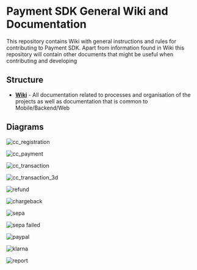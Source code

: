 # Payment SDK General Wiki and Documentation

This repository contains Wiki with general instructions and rules for contributing to Payment SDK.
Apart from information found in Wiki this repository will contain other documents that might be useful when contributing and developing

## Structure

- [**Wiki**](https://github.com/mobilabsolutions/payment-sdk-wiki-open/wiki) - All documentation related to processes and organisation of the projects as well as documentation that is common to Mobile/Backend/Web

## Diagrams

![cc_registration](https://raw.githubusercontent.com/mobilabsolutions/payment-sdk-wiki-open/master/diagrams/out/CC%20Registration.png?token=ADzKSJ-NEvm8cyh_cXqcWF9yJXesIayRks5cc836wA%3D%3D)

![cc_payment](https://raw.githubusercontent.com/mobilabsolutions/payment-sdk-wiki-open/master/diagrams/out/CC%20Payment%20of%20registered%20User.png?token=ADzKSGc8w8xb5UyhQ710tbZOxUEK7D18ks5cc84mwA%3D%3D)

![cc_transaction](https://raw.githubusercontent.com/mobilabsolutions/payment-sdk-wiki-open/master/diagrams/out/CC%20Transaction.png?token=ADzKSGrSg9XPMFM4Bkp0xEICLTODUp75ks5cb84EwA%3D%3D)

![cc_transaction_3d](https://raw.githubusercontent.com/mobilabsolutions/payment-sdk-wiki-open/master/diagrams/out/CC%20Transaction%203D%20Secure.png?token=ADzKSDNKOhYZsac068AcPemeqPQQ4nT2ks5cb84ewA%3D%3D)

![refund](https://raw.githubusercontent.com/mobilabsolutions/payment-sdk-wiki-open/master/diagrams/out/Refund%20CC%20Transaction.png?token=ADzKSGmOyJw_xhNI9QnRzS26ofYBdY4Uks5cb841wA%3D%3D)

![chargeback](https://raw.githubusercontent.com/mobilabsolutions/payment-sdk-wiki-open/master/diagrams/out/Chargeback%20CC%20Transaction.png?token=ADzKSHj80V4pK7e1qjsSEu2cr6-Su7muks5cb85LwA%3D%3D)

![sepa](https://raw.githubusercontent.com/mobilabsolutions/payment-sdk-wiki-open/master/diagrams/out/Sepa%20Transaction.png?token=ADzKSAchNoyP9wztw6VNBmPm2Kch24QOks5cb85owA%3D%3D)

![sepa failed](https://raw.githubusercontent.com/mobilabsolutions/payment-sdk-wiki-open/master/diagrams/out/Failed%20Sepa%20Transaction.png?token=ADzKSAIK3YVycwG6C1l6uKkpujYMbmNmks5cb85_wA%3D%3D)

![paypal](https://raw.githubusercontent.com/mobilabsolutions/payment-sdk-wiki-open/master/diagrams/out/Paypal%20Transaction.png?token=ADzKSGCie1liBfPLu6E6KS6_xNwnlgRxks5cb86ewA%3D%3D)

![klarna](https://raw.githubusercontent.com/mobilabsolutions/payment-sdk-wiki-open/master/diagrams/out/Klarna.png?token=ADzKSB_7Pzov92SaQ6QOG0E0dO7lnCWjks5cc8OFwA%3D%3D)

![report](https://raw.githubusercontent.com/mobilabsolutions/payment-sdk-wiki-open/master/diagrams/out/Report.png?token=ADzKSGhEJMdW0bciiikPYodaI3aXmx9wks5cc8PmwA%3D%3D)
